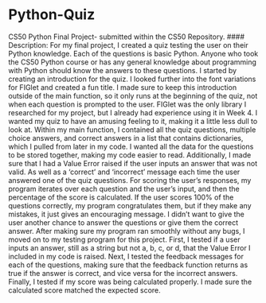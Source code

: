 # Python-Quiz
CS50 Python Final Project- submitted within the CS50 Repository.
    #### Description:
For my final project, I created a quiz testing the user on their Python knowledge. Each of the questions is basic Python. Anyone who took the CS50 Python course or has any general knowledge about programming with Python should know the answers to these questions. 
I started by creating an introduction for the quiz. I looked further into the font variations for FIGlet and created a fun title. I made sure to keep this introduction outside of the main function, so it only runs at the beginning of the quiz, not when each question is prompted to the user. FIGlet was the only library I researched for my project, but I already had experience using it in Week 4. I wanted my quiz to have an amusing feeling to it, making it a little less dull to look at. 
Within my main function, I contained all the quiz questions, multiple choice answers, and correct answers in a list that contains dictionaries, which I pulled from later in my code. I wanted all the data for the questions to be stored together, making my code easier to read. Additionally, I made sure that I had a Value Error raised if the user inputs an answer that was not valid. As well as a ‘correct’ and ‘incorrect’ message each time the user answered one of the quiz questions. For scoring the user’s responses, my program iterates over each question and the user’s input, and then the percentage of the score is calculated. If the user scores 100% of the questions correctly, my program congratulates them, but if they make any mistakes, it just gives an encouraging message. I didn’t want to give the user another chance to answer the questions or give them the correct answer.
After making sure my program ran smoothly without any bugs, I moved on to my testing program for this project. First, I tested if a user inputs an answer, still as a string but not a, b, c, or d, that the Value Error I included in my code is raised. Next, I tested the feedback messages for each of the questions, making sure that the feedback function returns as true if the answer is correct, and vice versa for the incorrect answers. Finally, I tested if my score was being calculated properly. I made sure the calculated score matched the expected score.

